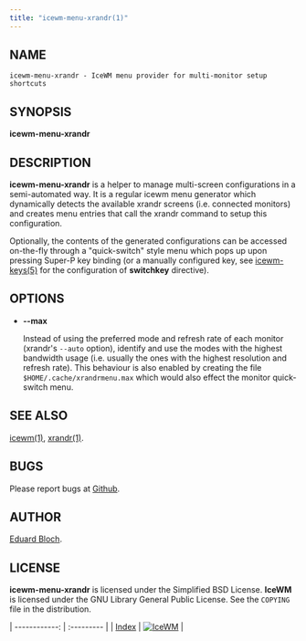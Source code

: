 ```yaml
---
title: "icewm-menu-xrandr(1)"
---
```

## NAME

    icewm-menu-xrandr - IceWM menu provider for multi-monitor setup shortcuts

## SYNOPSIS

**icewm-menu-xrandr**

## DESCRIPTION

**icewm-menu-xrandr** is a helper to manage multi-screen configurations
in a semi-automated way. It is a regular icewm menu generator which dynamically
detects the available xrandr screens (i.e. connected monitors) and
creates menu entries that call the xrandr command to setup this
configuration.

Optionally, the contents of the generated configurations can be accessed
on-the-fly through a "quick-switch" style menu which pops up upon
pressing Super-P key binding (or a manually configured key, see
[icewm-keys(5)](icewm-keys) for the configuration of **switchkey** directive).

## OPTIONS

- **--max**

    Instead of using the preferred mode and refresh rate of each monitor
    (xrandr's `--auto` option), identify and use the modes with the highest
    bandwidth usage (i.e. usually the ones with the highest resolution and
    refresh rate). This behaviour is also enabled by creating the file
    `$HOME/.cache/xrandrmenu.max` which would also effect the monitor
    quick-switch menu.

## SEE ALSO

[icewm(1)](icewm),
[xrandr(1)](https://manned.org/xrandr.1).

## BUGS

Please report bugs at [Github](https://github.com/bbidulock/icewm/issues).

## AUTHOR

[Eduard Bloch](mailto:edi@gmx.de).

## LICENSE

**icewm-menu-xrandr** is licensed under the Simplified BSD License.
**IceWM** is licensed under the GNU Library General Public License.
See the `COPYING` file in the distribution.

| ------------: | :--------- |
| [Index](/man) | [![IceWM](/images/logom.jpg "ice-wm.org")](https://ice-wm.org "ice-wm.org") |
